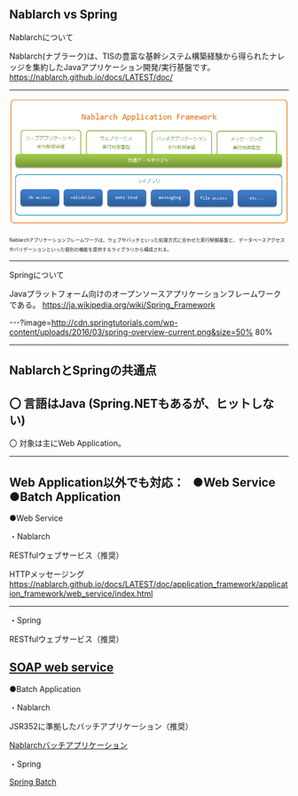 Nablarch vs Spring
---
Nablarchについて

Nablarch(ナブラーク)は、TISの豊富な基幹システム構築経験から得られたナレッジを集約したJavaアプリケーション開発/実行基盤です。
<a href="https://nablarch.github.io/docs/LATEST/doc/" target="_blank">https://nablarch.github.io/docs/LATEST/doc/</a>

---
![ALT](framework.png)

<span style="font-size:0.6em; align=left">
Nablarchアプリケーションフレームワークは、ウェブやバッチといった処理方式に合わせた実行制御基盤と、 データベースアクセスやバリデーションといった個別の機能を提供するライブラリから構成される。</span>

---
Springについて

Javaプラットフォーム向けのオープンソースアプリケーションフレームワークである。
<a href="https://ja.wikipedia.org/wiki/Spring_Framework" target="_blank">https://ja.wikipedia.org/wiki/Spring_Framework</a>


---?image=http://cdn.springtutorials.com/wp-content/uploads/2016/03/spring-overview-current.png&size=50% 80%

---

NablarchとSpringの共通点
---
〇 言語はJava (Spring.NETもあるが、ヒットしない)
---
〇 対象は主にWeb Application。   

---
Web Application以外でも対応：  
    ●Web Service     
    ●Batch Application
---
●Web Service

・Nablarch

RESTfulウェブサービス（推奨）

HTTPメッセージング
<a href="https://nablarch.github.io/docs/LATEST/doc/application_framework/application_framework/web_service/index.html" target="_blank">https://nablarch.github.io/docs/LATEST/doc/application_framework/application_framework/web_service/index.html</a>

---
・Spring

RESTfulウェブサービス（推奨）

<a href="https://spring.io/guides/gs/producing-web-service/" target="_blank">SOAP web service</a>
---
●Batch Application

・Nablarch

JSR352に準拠したバッチアプリケーション（推奨）

<a href="https://nablarch.github.io/docs/LATEST/doc/application_framework/application_framework/batch/index.html" target="_blank">Nablarchバッチアプリケーション</a>

・Spring

<a href="http://projects.spring.io/spring-batch/" target="_blank">Spring Batch</a>



